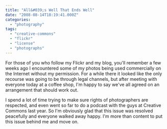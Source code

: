 ```yaml
---
title: "All&#039;s Well That Ends Well"
date: "2008-08-14T18:19:41.000Z"
categories: 
  - "photography"
tags: 
  - "creative-commons"
  - "flickr"
  - "license"
  - "photographs"
---
```


For those of you who follow my Flickr and my blog, you'll remember a few weeks ago I encountered some of my photos being used commercially on the Internet without my permission. For a while there it looked like the only recourse was going to be through legal channels, but after meeting with everyone today at a coffee shop, I'm happy to say we've all agreed on an arrangement that should work out.

I spend a lot of time trying to make sure rights of photographers are respected, and even went so far to do a podcast with the guys at Creative Commons last year. So I'm obviously glad that this issue was resolved peacefully and everyone walked away happy. I'm more than content to put this issue behind me and move on.
